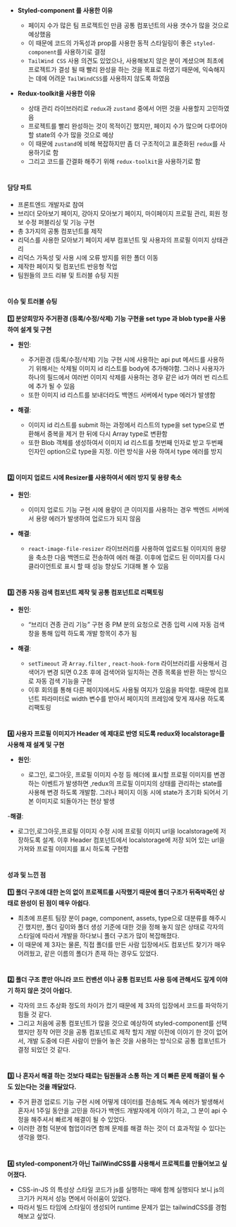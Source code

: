 - **Styled-component 를 사용한 이유**
    - 페이지 수가 많은 팀 프로젝트인 만큼 공통 컴포넌트의 사용 갯수가 많을 것으로 예상했음
    - 이 때문에 코드의 가독성과 prop를 사용한 동적 스타일링이 좋은 `styled-component`를 사용하기로 결정
    - `TailWind CSS` 사용 의견도 있었으나, 사용해보지 않은 분이 계셨으며 최초에 프로젝트가 결성 될 때 빨리 완성을 하는 것을 목표로 하였기 때문에, 익숙해지는 데에 어려운 `TailWindCSS`를 사용하지 않도록 하였음
                       
- **Redux-toolkit을 사용한 이유**
    - 상태 관리 라이브러리로 `redux`과 `zustand` 중에서 어떤 것을 사용할지 고민하였음
    - 프로젝트를 빨리 완성하는 것이 목적이긴 했지만, 페이지 수가 많으며 다루어야 할 state의 수가 많을 것으로 예상
    - 이 때문에 `zustand`에 비해 복잡하지만 좀 더 구조적이고 표준화된 `redux`를 사용하기로 함
    - 그리고 코드를 간결화 해주기 위해 `redux-toolkit`을 사용하기로 함

#


#### 담당 파트
- 프론트엔드 개발자로 참여
- 브리더 모아보기 페이지, 강아지 모아보기 페이지, 마이페이지 프로필 관리, 회원 정보 수정 퍼블리싱 및 기능 구현
- 총 3가지의 공통 컴포넌트를 제작
- 리덕스를 사용한 모아보기 페이지 세부 컴포넌트 및 사용자의 프로필 이미지 상태관리
- 리덕스 가독성 및 사용 시에 오류 방지를 위한 폴더 이동
- 제작한 페이지 및 컴포넌트 반응형 작업
- 팀원들의 코드 리뷰 및 트러블 슈팅 지원

#

#### 이슈 및 트러블 슈팅
**1️⃣ 분양희망자 주거환경 (등록/수정/삭제) 기능 구현을 set type 과 blob type을 사용하여 설계 및 구현**
                 
- **원인**: 
  - 주거환경 (등록/수정/삭제) 기능 구현 시에 사용하는 api put 메서드를 사용하기 위해서는 삭제될 이미지 id 리스트를 body에 추가해야함. 그러나 사용자가 하나의 필드에서 여러번 이미지 삭제를 사용하는 경우 같은 id가 여러 번 리스트에 추가 될 수 있음
  - 또한 이미지 id 리스트를 보내더라도 백엔드 서버에서 type 에러가 발생함

- **해결**:
  - 이미지 id 리스트를 submit 하는 과정에서 리스트의 type을 set type으로 변환해서 중복을 제거 한 뒤에 다시 Array type로  변환함
  - 또한 Blob 객체를 생성하여서 이미지 id 리스트를 첫번째 인자로 받고 두번째 인자인 option으로 type을 지정. 이런 방식을 사용 하여서 type 에러를 방지 

#

**2️⃣ 이미지 업로드 시에 Resizer를 사용하여서 에러 방지 및 용량 축소**

- **원인**:
  - 이미지 업로드 기능 구현 시에 용량이 큰 이미지를 사용하는 경우 백엔드 서버에서 용량 에러가 발생하여 업로드가 되지 않음

- **해결**:
  - `react-image-file-resizer` 라이브러리를 사용하여 업로드될 이미지의 용량을 축소한 다음 백엔드로 전송하여 에러 해결. 이후에 업로드 된 이미지를 다시 클라이언트로 표시 할 때 성능 향상도 기대해 볼 수 있음 


#

**3️⃣ 견종 자동 검색 컴포넌트 제작 및 공통 컴포넌트로 리팩토링**

- **원인**: 
  - “브리더 견종 관리 기능” 구현 중 PM 분의 요청으로 견종 입력 시에 자동 검색 창을 통해 입력 하도록 개발 항목이 추가 됨

- **해결**:
  - `setTimeout` 과 `Array.filter` , `react-hook-form` 라이브러리를 사용해서 검색어가 변경 되면 0.2초 후에 검색어와 일치하는 견종 목록을 반환 하는 방식으로 자동 검색 기능을 구현
  - 이후 회의를 통해 다른 페이지에서도 사용될 여지가 있음을 파악함. 때문에 컴포넌트 파라미터로 width 변수를 받아서 페이지의 프레임에 맞게 재사용 하도록 리팩토링
  
 #

  
**4️⃣ 사용자 프로필 이미지가 Header 에 제대로 반영 되도록 redux와 localstorage를 사용해 재 설계 및 구현**

- **원인**: 

  - 로그인, 로그아웃, 프로필 이미지 수정 등 헤더에 표시할 프로필 이미지를 변경하는 이벤트가 발생하면 ,redux의 프로필 이미지의 상태를 관리하는 state를 사용해 변경 하도록 개발함. 그러나 페이지 이동 시에 state가 초기화 되어서 기본 이미지로 되돌아가는 현상 발생

-**해결**:

  - 로그인,로그아웃,프로필 이미지 수정 시에 프로필 이미지 url을 localstorage에 저장하도록 설계. 이후 Header 컴포넌트에서 localstorage에 저장 되어 있는 url을 가져와 프로필 이미지를 표시 하도록 구현함

#


#### 성과 및 느낀 점
**1️⃣ 폴더 구조에 대한 논의 없이 프로젝트를 시작했기 때문에 폴더 구조가 뒤죽박죽인 상태로 완성이 된 점이 매우 아쉽다**.

- 최초에 프론트 팀장 분이 page, component, assets, type으로 대분류를 해주시긴 했지만, 폴더 깊이와 폴더 생성 기준에 대한 것을 정해 놓지 않은 상태로 각자의 스타일에 따라서 개발을 하다보니 폴더 구조가 많이 복잡해졌다.
- 이 때문에 제 3자는 물론, 직접 폴더를 만든 사람 입장에서도 컴포넌트 찾기가 매우 어려웠고, 같은 이름의 폴더가 존재 하는 경우도 있었다.

#

**2️⃣ 폴더 구조 뿐만 아니라 코드 컨밴션 이나 공통 컴포넌트 사용 등에 관해서도 깊게 이야기 하지 않은 것이 아쉽다.**

- 각자의 코드 추상화 정도의 차이가 컸기 때문에 제 3자의 입장에서 코드를 파악하기 힘들 것 같다.
- 그리고 처음에 공통 컴포넌트가 많을 것으로 예상하여 styled-component를 선택 했지만 정작 어떤 것을 공통 컴포넌트로 제작 할지 개발 이전에 이야기 한 것이 없어서, 개발 도중에 다른 사람이 만들어 놓은 것을 사용하는 방식으로 공통 컴포넌트가 결정 되었던 것 같다.

#

**3️⃣ 나 혼자서 해결 하는 것보다 때로는 팀원들과 소통 하는 게 더 빠른 문제 해결이 될 수도 있는다는 것을 깨달았다.**

- 주거 환경 업로드 기능 구현 시에 어떻게 데이터를 전송해도 계속 에러가 발생해서 혼자서 1주일 동안을 고민을 하다가 백엔드 개발자에게 이야기 하고, 그 분이 api 수정을 해주셔서 빠르게 해결이 될 수 있었다.
- 이러한 경험 덕분에 협업이라면 함께 문제를 해결 하는 것이 더 효과적일 수 있다는 생각을 했다.

#

**4️⃣ styled-component가 아닌 TailWindCSS를 사용해서 프로젝트를 만들어보고 싶어졌다.**

- CSS-in-JS 의 특성상 스타일 코드가 js를 실행하는 때에 함께 실행되다 보니 js의 크기가 커져서 성능 면에서 아쉬움이 있었다.
- 따라서 빌드 타임에 스타일이 생성되어 runtime 문제가 없는 tailwindCSS를 경험해보고 싶었다.